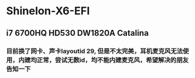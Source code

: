 # Shinelon-X6-EFI

## i7 6700HQ HD530 DW1820A Catalina

### 目前换了网卡、声卡layoutid 29, 但是不太完美，耳机麦克风无法使用，内建均正常，尝试无数id，均不能内建麦克风，希望解决的朋友告知一下
